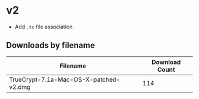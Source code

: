# v2

- Add `.tc` file association.

## Downloads by filename

Filename                               | Download Count
-------------------------------------- | --------------
TrueCrypt-7.1a-Mac-OS-X-patched-v2.dmg |            114

